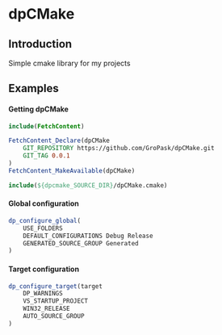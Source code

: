 # dpCMake

## Introduction
Simple cmake library for my projects

## Examples

#### Getting dpCMake
```cmake
include(FetchContent)

FetchContent_Declare(dpCMake
    GIT_REPOSITORY https://github.com/GroPask/dpCMake.git
    GIT_TAG 0.0.1
)
FetchContent_MakeAvailable(dpCMake)

include(${dpcmake_SOURCE_DIR}/dpCMake.cmake)
```

#### Global configuration
```cmake
dp_configure_global(
    USE_FOLDERS
    DEFAULT_CONFIGURATIONS Debug Release
    GENERATED_SOURCE_GROUP Generated
)
```

#### Target configuration
```cmake
dp_configure_target(target
    DP_WARNINGS
    VS_STARTUP_PROJECT
    WIN32_RELEASE
    AUTO_SOURCE_GROUP
)
```
